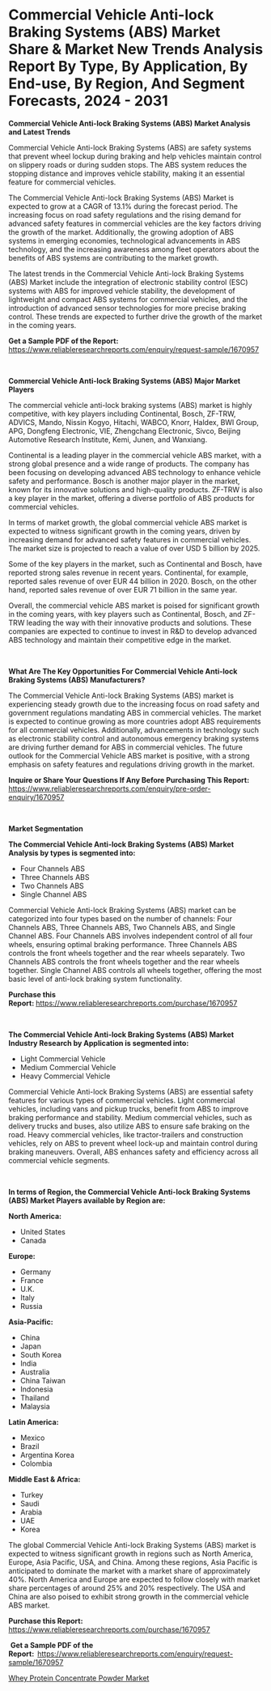 <p><h1>Commercial Vehicle Anti-lock Braking Systems (ABS) Market Share & Market New Trends Analysis Report By Type, By Application, By End-use, By Region, And Segment Forecasts, 2024 - 2031</h1></p><p><strong>Commercial Vehicle Anti-lock Braking Systems (ABS) Market Analysis and Latest Trends</strong></p>
<p><p>Commercial Vehicle Anti-lock Braking Systems (ABS) are safety systems that prevent wheel lockup during braking and help vehicles maintain control on slippery roads or during sudden stops. The ABS system reduces the stopping distance and improves vehicle stability, making it an essential feature for commercial vehicles.</p><p>The Commercial Vehicle Anti-lock Braking Systems (ABS) Market is expected to grow at a CAGR of 13.1% during the forecast period. The increasing focus on road safety regulations and the rising demand for advanced safety features in commercial vehicles are the key factors driving the growth of the market. Additionally, the growing adoption of ABS systems in emerging economies, technological advancements in ABS technology, and the increasing awareness among fleet operators about the benefits of ABS systems are contributing to the market growth.</p><p>The latest trends in the Commercial Vehicle Anti-lock Braking Systems (ABS) Market include the integration of electronic stability control (ESC) systems with ABS for improved vehicle stability, the development of lightweight and compact ABS systems for commercial vehicles, and the introduction of advanced sensor technologies for more precise braking control. These trends are expected to further drive the growth of the market in the coming years.</p></p>
<p><strong>Get a Sample PDF of the Report:&nbsp;</strong> <a href="https://www.reliableresearchreports.com/enquiry/request-sample/1670957">https://www.reliableresearchreports.com/enquiry/request-sample/1670957</a></p>
<p>&nbsp;</p>
<p><strong>Commercial Vehicle Anti-lock Braking Systems (ABS) Major Market Players</strong></p>
<p><p>The commercial vehicle anti-lock braking systems (ABS) market is highly competitive, with key players including Continental, Bosch, ZF-TRW, ADVICS, Mando, Nissin Kogyo, Hitachi, WABCO, Knorr, Haldex, BWI Group, APG, Dongfeng Electronic, VIE, Zhengchang Electronic, Sivco, Beijing Automotive Research Institute, Kemi, Junen, and Wanxiang.</p><p>Continental is a leading player in the commercial vehicle ABS market, with a strong global presence and a wide range of products. The company has been focusing on developing advanced ABS technology to enhance vehicle safety and performance. Bosch is another major player in the market, known for its innovative solutions and high-quality products. ZF-TRW is also a key player in the market, offering a diverse portfolio of ABS products for commercial vehicles.</p><p>In terms of market growth, the global commercial vehicle ABS market is expected to witness significant growth in the coming years, driven by increasing demand for advanced safety features in commercial vehicles. The market size is projected to reach a value of over USD 5 billion by 2025.</p><p>Some of the key players in the market, such as Continental and Bosch, have reported strong sales revenue in recent years. Continental, for example, reported sales revenue of over EUR 44 billion in 2020. Bosch, on the other hand, reported sales revenue of over EUR 71 billion in the same year.</p><p>Overall, the commercial vehicle ABS market is poised for significant growth in the coming years, with key players such as Continental, Bosch, and ZF-TRW leading the way with their innovative products and solutions. These companies are expected to continue to invest in R&D to develop advanced ABS technology and maintain their competitive edge in the market.</p></p>
<p>&nbsp;</p>
<p><strong>What Are The Key Opportunities For Commercial Vehicle Anti-lock Braking Systems (ABS) Manufacturers?</strong></p>
<p><p>The Commercial Vehicle Anti-lock Braking Systems (ABS) market is experiencing steady growth due to the increasing focus on road safety and government regulations mandating ABS in commercial vehicles. The market is expected to continue growing as more countries adopt ABS requirements for all commercial vehicles. Additionally, advancements in technology such as electronic stability control and autonomous emergency braking systems are driving further demand for ABS in commercial vehicles. The future outlook for the Commercial Vehicle ABS market is positive, with a strong emphasis on safety features and regulations driving growth in the market.</p></p>
<p><strong>Inquire or Share Your Questions If Any Before Purchasing This Report:</strong> <a href="https://www.reliableresearchreports.com/enquiry/pre-order-enquiry/1670957">https://www.reliableresearchreports.com/enquiry/pre-order-enquiry/1670957</a></p>
<p>&nbsp;</p>
<p><strong>Market Segmentation</strong></p>
<p><strong>The Commercial Vehicle Anti-lock Braking Systems (ABS) Market Analysis by types is segmented into:</strong></p>
<p><ul><li>Four Channels ABS</li><li>Three Channels ABS</li><li>Two Channels ABS</li><li>Single Channel ABS</li></ul></p>
<p><p>Commercial Vehicle Anti-lock Braking Systems (ABS) market can be categorized into four types based on the number of channels: Four Channels ABS, Three Channels ABS, Two Channels ABS, and Single Channel ABS. Four Channels ABS involves independent control of all four wheels, ensuring optimal braking performance. Three Channels ABS controls the front wheels together and the rear wheels separately. Two Channels ABS controls the front wheels together and the rear wheels together. Single Channel ABS controls all wheels together, offering the most basic level of anti-lock braking system functionality.</p></p>
<p><strong>Purchase this Report:&nbsp;</strong><a href="https://www.reliableresearchreports.com/purchase/1670957">https://www.reliableresearchreports.com/purchase/1670957</a></p>
<p>&nbsp;</p>
<p><strong>The Commercial Vehicle Anti-lock Braking Systems (ABS) Market Industry Research by Application is segmented into:</strong></p>
<p><ul><li>Light Commercial Vehicle</li><li>Medium Commercial Vehicle</li><li>Heavy Commercial Vehicle</li></ul></p>
<p><p>Commercial Vehicle Anti-lock Braking Systems (ABS) are essential safety features for various types of commercial vehicles. Light commercial vehicles, including vans and pickup trucks, benefit from ABS to improve braking performance and stability. Medium commercial vehicles, such as delivery trucks and buses, also utilize ABS to ensure safe braking on the road. Heavy commercial vehicles, like tractor-trailers and construction vehicles, rely on ABS to prevent wheel lock-up and maintain control during braking maneuvers. Overall, ABS enhances safety and efficiency across all commercial vehicle segments.</p></p>
<p>&nbsp;</p>
<p><strong>In terms of Region, the Commercial Vehicle Anti-lock Braking Systems (ABS) Market Players available by Region are:</strong></p>
<p>
    <p> <strong> North America: </strong>
        <ul>
            <li>United States</li>
            <li>Canada</li>
        </ul>
        </p> 
    <p> <strong> Europe: </strong>
        <ul>
            <li>Germany</li>
            <li>France</li>
            <li>U.K.</li>
            <li>Italy</li>
            <li>Russia</li>
        </ul>
        </p> 
    <p> <strong> Asia-Pacific: </strong>
        <ul>
            <li>China</li>
            <li>Japan</li>
            <li>South Korea</li>
            <li>India</li>
            <li>Australia</li>
            <li>China Taiwan</li>
            <li>Indonesia</li>
            <li>Thailand</li>
            <li>Malaysia</li>
        </ul>
        </p> 
    <p> <strong> Latin America: </strong>
        <ul>
            <li>Mexico</li>
            <li>Brazil</li>
            <li>Argentina Korea</li>
            <li>Colombia</li>
        </ul>
        </p> 
    <p> <strong> Middle East & Africa: </strong>
        <ul>
            <li>Turkey</li>
            <li>Saudi</li>
            <li>Arabia</li>
            <li>UAE</li>
            <li>Korea</li>
        </ul>
    </p>
    </p>
<p><p>The global Commercial Vehicle Anti-lock Braking Systems (ABS) market is expected to witness significant growth in regions such as North America, Europe, Asia Pacific, USA, and China. Among these regions, Asia Pacific is anticipated to dominate the market with a market share of approximately 40%. North America and Europe are expected to follow closely with market share percentages of around 25% and 20% respectively. The USA and China are also poised to exhibit strong growth in the commercial vehicle ABS market.</p></p>
<p><strong>Purchase this Report: </strong><a href="https://www.reliableresearchreports.com/purchase/1670957">https://www.reliableresearchreports.com/purchase/1670957</a></p>
<p>&nbsp;<strong>Get a Sample PDF of the Report:&nbsp;&nbsp;</strong><a href="https://www.reliableresearchreports.com/enquiry/request-sample/1670957">https://www.reliableresearchreports.com/enquiry/request-sample/1670957</a></p>
<p><strong></strong></p>
<p><p><a href="https://github.com/NorbertYates/Market-Research-Report-List-3/blob/main/whey-protein-concentrate-powder-market.md">Whey Protein Concentrate Powder Market</a></p></p>